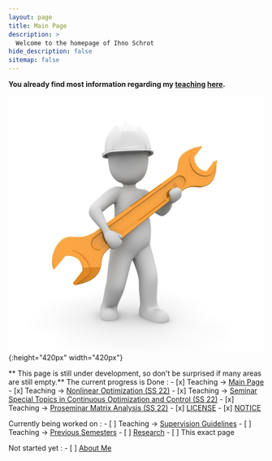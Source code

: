 ```yaml
---
layout: page
title: Main Page
description: >
  Welcome to the homepage of Ihno Schrot
hide_description: false
sitemap: false
---
```


**You already find most information regarding my [teaching][teaching] [here][teaching].**

![Full-width image](/assets/img/construction.jpg){:height="420px" width="420px"}


** This page is still under development, so don't be surprised if many areas are still empty.** The current progress is
Done
:   - [x] Teaching -> [Main Page][teaching]
    - [x] Teaching -> [Nonlinear Optimization (SS 22)][nlo]
    - [x] Teaching -> [Seminar Special Topics in Continuous Optimization and Control (SS 22)][seminar] 
    - [x] Teaching -> [Proseminar Matrix Analysis (SS 22)][proseminar]
    - [x] [LICENSE][license]
    - [x] [NOTICE][notice]
  
Currently being worked on
:   - [ ] Teaching -> [Supervision Guidelines][guide]
    - [ ] Teaching -> [Previous Semesters][previous]
    - [ ] [Research]
    - [ ] This exact page
  
Not started yet
:   - [ ] [About Me][about]

[teaching]: /teaching/README.md
[seminar]: /teaching/ss22/seminar.md
[proseminar]: /teaching/ss22/proseminar.md
[nlo]: /teaching/ss22/nlo.md
[guide]: /teaching/supervision_guidelines.md
[previous]: /teaching/previous_semesters.md
[license]: LICENSE.md
[notice]: NOTICE.md
[research]: /research/README.md
[about]: about.md

